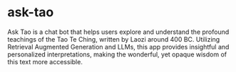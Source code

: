 # ask-tao
Ask Tao is a chat bot that helps users explore and understand the profound teachings of the Tao Te Ching, written by Laozi around 400 BC. Utilizing Retrieval Augmented Generation and LLMs, this app provides insightful and personalized interpretations, making the wonderful, yet opaque wisdom of this text more accessible. 
